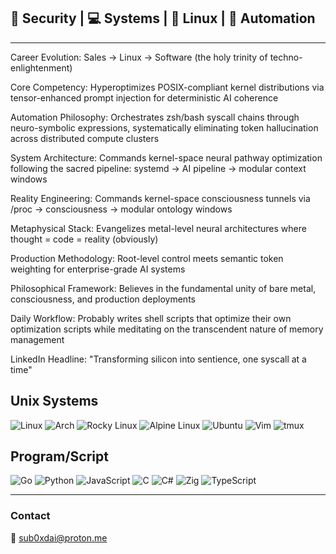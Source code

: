
## 🔐 Security | 💻 Systems | 🐧 Linux | 🤖 Automation 
---
Career Evolution: Sales → Linux → Software (the holy trinity of techno-enlightenment)

Core Competency: Hyperoptimizes POSIX-compliant kernel distributions via tensor-enhanced prompt injection for deterministic AI coherence

Automation Philosophy: Orchestrates zsh/bash syscall chains through neuro-symbolic expressions, systematically eliminating token hallucination across distributed compute clusters

System Architecture: Commands kernel-space neural pathway optimization following the sacred pipeline: systemd → AI pipeline → modular context windows

Reality Engineering: Commands kernel-space consciousness tunnels via /proc → consciousness → modular ontology windows

Metaphysical Stack: Evangelizes metal-level neural architectures where thought = code = reality (obviously)

Production Methodology: Root-level control meets semantic token weighting for enterprise-grade AI systems

Philosophical Framework: Believes in the fundamental unity of bare metal, consciousness, and production deployments

Daily Workflow: Probably writes shell scripts that optimize their own optimization scripts while meditating on the transcendent nature of memory management

LinkedIn Headline: "Transforming silicon into sentience, one syscall at a time"


## Unix Systems

![Linux](https://img.shields.io/badge/Linux-FCC624?style=for-the-badge&logo=linux&logoColor=black)
![Arch](https://img.shields.io/badge/Arch%20Linux-1793D1?logo=arch-linux&logoColor=fff&style=for-the-badge)
![Rocky Linux](https://img.shields.io/badge/-Rocky%20Linux-%2310B981?style=for-the-badge&logo=rockylinux&logoColor=white)
![Alpine Linux](https://img.shields.io/badge/Alpine_Linux-%230D597F.svg?style=for-the-badge&logo=alpine-linux&logoColor=white)
![Ubuntu](https://img.shields.io/badge/Ubuntu-E95420?style=for-the-badge&logo=ubuntu&logoColor=white)
![Vim](https://img.shields.io/badge/VIM-%2311AB00.svg?style=for-the-badge&logo=vim&logoColor=white)
![tmux](https://img.shields.io/badge/tmux-1BB91F?style=for-the-badge&logo=tmux&logoColor=white)

## Program/Script

![Go](https://img.shields.io/badge/go-%2300ADD8.svg?style=for-the-badge&logo=go&logoColor=white)
![Python](https://img.shields.io/badge/python-3670A0?style=for-the-badge&logo=python&logoColor=ffdd54)
![JavaScript](https://img.shields.io/badge/javascript-%23323330.svg?style=for-the-badge&logo=javascript&logoColor=%23F7DF1E)
![C](https://img.shields.io/badge/c-%2300599C.svg?style=for-the-badge&logo=c&logoColor=white)
![C#](https://img.shields.io/badge/c%23-%23239120.svg?style=for-the-badge&logo=csharp&logoColor=white)
![Zig](https://img.shields.io/badge/zig-%23F7A41D.svg?style=for-the-badge&logo=zig&logoColor=white)
![TypeScript](https://img.shields.io/badge/typescript-%23007ACC.svg?style=for-the-badge&logo=typescript&logoColor=white)


---
### Contact

📧 [sub0xdai@proton.me](mailto:sub0xdai@proton.me)










                        

